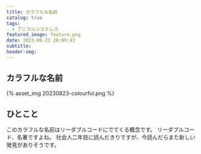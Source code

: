 ```yaml
---
title: カラフルな名前
catalog: true
tags:
  - アニマルシステムズ
featured_image: feature.png
date: 2023-08-23 20:09:43
subtitle:
header-img:
---
```



## カラフルな名前

{% asset_img 20230823-colourful.png %}


## ひとこと
このカラフルな名前はリーダブルコードにでてくる概念です。
リーダブルコード、名著ですよね。
社会人二年目に読んだきりですが、今読んだらまた新しい発見がありそうです。
